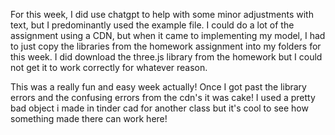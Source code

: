 For this week, I did use chatgpt to help with some minor adjustments with text, but I predominantly used the example file. I could do a lot of the assignment using a CDN, 
but when it came to implementing my model, I had to just copy the libraries from the homework assignment into my folders for this week. I did download the three.js library
from the homework but I could not get it to work correctly for whatever reason. 

This was a really fun and easy week actually! Once I got past the library errors and
the confusing errors from the cdn's it was cake! I used a pretty bad object i made in tinder cad for another class but it's cool to see how something made there can work here! 